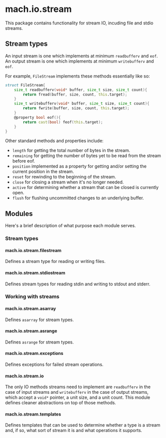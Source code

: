 # mach.io.stream

This package contains functionality for stream IO, incuding file and stdio streams.

## Stream types

An input stream is one which implements at minimum `readbufferv` and `eof`.
An output stream is one which implements at minimum `writebufferv` and `eof`.

For example, `FileStream` implements these methods essentially like so:

``` D
struct FileStream{
    size_t readbufferv(void* buffer, size_t size, size_t count){
        return fread(buffer, size, count, this.target);
    }
    size_t writebufferv(void* buffer, size_t size, size_t count){
        return fwrite(buffer, size, count, this.target);
    }
    @property bool eof(){
        return cast(bool) feof(this.target);
    }
}
```

Other standard methods and properties include:

- `length` for getting the total number of bytes in the stream.
- `remaining` for getting the number of bytes yet to be read from the stream before eof.
- `position` implemented as a property for getting and/or setting the current position in the stream.
- `reset` for rewinding to the beginning of the stream.
- `close` for closing a stream when it's no longer needed.
- `active` for determining whether a stream that can be closed is currently open.
- `flush` for flushing uncommitted changes to an underlying buffer.

## Modules

Here's a brief description of what purpose each module serves.

### Stream types

#### mach.io.stream.filestream

Defines a stream type for reading or writing files.

#### mach.io.stream.stdiostream

Defines stream types for reading stdin and writing to stdout and stderr.

### Working with streams

#### mach.io.stream.asarray

Defines `asarray` for stream types.

#### mach.io.stream.asrange

Defines `asrange` for stream types.

#### mach.io.stream.exceptions

Defines exceptions for failed stream operations.

#### mach.io.stream.io

The only IO methods streams need to implement are `readbufferv` in the case of
input streams and `writebufferv` in the case of output streams, which accept
a `void*` pointer, a unit size, and a unit count. This module defines cleaner
abstractions on top of those methods.

#### mach.io.stream.templates

Defines templates that can be used to determine whether a type is a stream and,
if so, what sort of stream it is and what operations it supports.
